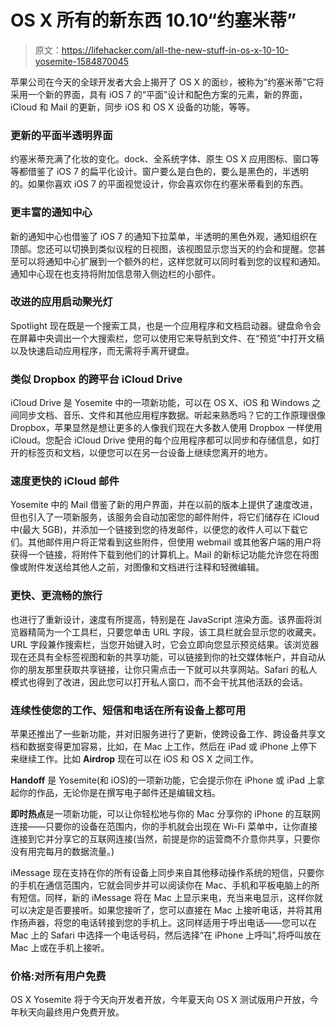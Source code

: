 # OS X 所有的新东西 10.10“约塞米蒂”

> 原文：<https://lifehacker.com/all-the-new-stuff-in-os-x-10-10-yosemite-1584870045>

苹果公司在今天的全球开发者大会上揭开了 OS X 的面纱，被称为“约塞米蒂”它将采用一个新的界面，具有 iOS 7 的“平面”设计和配色方案的元素，新的界面，iCloud 和 Mail 的更新，同步 iOS 和 OS X 设备的功能，等等。



### **更新的平面半透明界面**

约塞米蒂充满了化妆的变化。dock、全系统字体、原生 OS X 应用图标、窗口等等都借鉴了 iOS 7 的扁平化设计。窗户要么是白色的，要么是黑色的，半透明的。如果你喜欢 iOS 7 的平面视觉设计，你会喜欢你在约塞米蒂看到的东西。

### 更丰富的通知中心

新的通知中心也借鉴了 iOS 7 的通知下拉菜单，半透明的黑色外观，通知组织在顶部。您还可以切换到类似议程的日视图，该视图显示您当天的约会和提醒。您甚至可以将通知中心扩展到一个额外的栏，这样您就可以同时看到您的议程和通知。通知中心现在也支持将附加信息带入侧边栏的小部件。

### 改进的应用启动聚光灯

Spotlight 现在既是一个搜索工具，也是一个应用程序和文档启动器。键盘命令会在屏幕中央调出一个大搜索栏，您可以使用它来导航到文件、在“预览”中打开文稿以及快速启动应用程序，而无需将手离开键盘。

### 类似 Dropbox 的跨平台 iCloud Drive

iCloud Drive 是 Yosemite 中的一项新功能，可以在 OS X、iOS 和 Windows 之间同步文档、音乐、文件和其他应用程序数据。听起来熟悉吗？它的工作原理很像 Dropbox，苹果显然是想让更多的人像我们现在大多数人使用 Dropbox 一样使用 iCloud。您配合 iCloud Drive 使用的每个应用程序都可以同步和存储信息，如打开的标签页和文档，以便您可以在另一台设备上继续您离开的地方。

### 速度更快的 iCloud 邮件

Yosemite 中的 Mail 借鉴了新的用户界面，并在以前的版本上提供了速度改进，但也引入了一项新服务，该服务会自动加密您的邮件附件，将它们储存在 iCloud 中(最大 5GB)，并添加一个链接到您的待发邮件，以便您的收件人可以下载它们。其他邮件用户将正常看到这些附件，但使用 webmail 或其他客户端的用户将获得一个链接，将附件下载到他们的计算机上。Mail 的新标记功能允许您在将图像或附件发送给其他人之前，对图像和文档进行注释和轻微编辑。

### 更快、更流畅的旅行

也进行了重新设计，速度有所提高，特别是在 JavaScript 渲染方面。该界面将浏览器精简为一个工具栏，只要您单击 URL 字段，该工具栏就会显示您的收藏夹。URL 字段兼作搜索栏，当您开始键入时，它会立即向您显示预览结果。该浏览器现在还具有全标签视图和新的共享功能，可以链接到你的社交媒体帐户，并自动从你的朋友那里获取共享链接，让你只需点击一下就可以共享网站。Safari 的私人模式也得到了改进，因此您可以打开私人窗口，而不会干扰其他活跃的会话。

### 连续性使您的工作、短信和电话在所有设备上都可用

苹果还推出了一些新功能，并对旧服务进行了更新，使跨设备工作、跨设备共享文档和数据变得更加容易，比如，在 Mac 上工作，然后在 iPad 或 iPhone 上停下来继续工作。比如 **Airdrop** 现在可以在 iOS 和 OS X 之间工作。

**Handoff** 是 Yosemite(和 iOS)的一项新功能，它会提示你在 iPhone 或 iPad 上拿起你的作品，无论你是在撰写电子邮件还是编辑文档。

**即时热点**是一项新功能，可以让你轻松地与你的 Mac 分享你的 iPhone 的互联网连接——只要你的设备在范围内，你的手机就会出现在 Wi-Fi 菜单中，让你直接连接到它并分享它的互联网连接(当然，前提是你的运营商不介意你共享，只要你没有用完每月的数据流量。)

iMessage 现在支持在你的所有设备上同步来自其他移动操作系统的短信，只要你的手机在通信范围内，它就会同步并可以阅读你在 Mac、手机和平板电脑上的所有短信。同样，新的 iMessage 将在 Mac 上显示来电，充当来电显示，这样你就可以决定是否要接听。如果您接听了，您可以直接在 Mac 上接听电话，并将其用作扬声器，将您的电话转接到您的手机上。这同样适用于呼出电话——您可以在 Mac 上的 Safari 中选择一个电话号码，然后选择“在 iPhone 上呼叫”,将呼叫放在 Mac 上或在手机上接听。

### 价格:对所有用户免费

OS X Yosemite 将于今天向开发者开放，今年夏天向 OS X 测试版用户开放，今年秋天向最终用户免费开放。